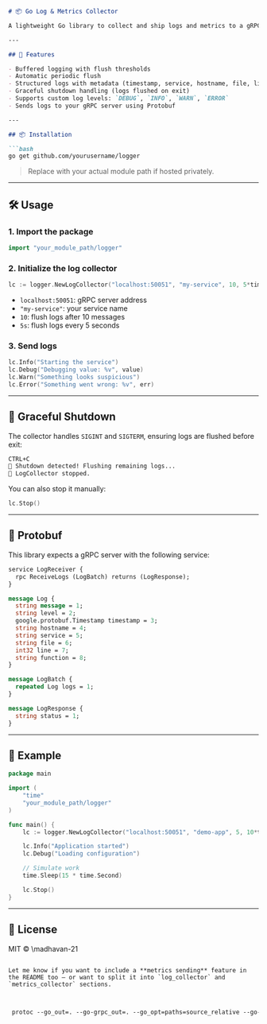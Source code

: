 
````markdown
# 📦 Go Log & Metrics Collector

A lightweight Go library to collect and ship logs and metrics to a gRPC-based endpoint. This library is ideal for observability pipelines and can be integrated easily into any Go service.

---

## 🚀 Features

- Buffered logging with flush thresholds
- Automatic periodic flush
- Structured logs with metadata (timestamp, service, hostname, file, line, function)
- Graceful shutdown handling (logs flushed on exit)
- Supports custom log levels: `DEBUG`, `INFO`, `WARN`, `ERROR`
- Sends logs to your gRPC server using Protobuf

---

## 📦 Installation

```bash
go get github.com/yourusername/logger
````

> Replace with your actual module path if hosted privately.

---

## 🛠️ Usage

### 1. Import the package

```go
import "your_module_path/logger"
```

### 2. Initialize the log collector

```go
lc := logger.NewLogCollector("localhost:50051", "my-service", 10, 5*time.Second)
```

* `localhost:50051`: gRPC server address
* `"my-service"`: your service name
* `10`: flush logs after 10 messages
* `5s`: flush logs every 5 seconds

### 3. Send logs

```go
lc.Info("Starting the service")
lc.Debug("Debugging value: %v", value)
lc.Warn("Something looks suspicious")
lc.Error("Something went wrong: %v", err)
```

---

## 🧼 Graceful Shutdown

The collector handles `SIGINT` and `SIGTERM`, ensuring logs are flushed before exit:

```bash
CTRL+C
🛑 Shutdown detected! Flushing remaining logs...
🚀 LogCollector stopped.
```

You can also stop it manually:

```go
lc.Stop()
```

---

## 🧪 Protobuf

This library expects a gRPC server with the following service:

```proto
service LogReceiver {
  rpc ReceiveLogs (LogBatch) returns (LogResponse);
}

message Log {
  string message = 1;
  string level = 2;
  google.protobuf.Timestamp timestamp = 3;
  string hostname = 4;
  string service = 5;
  string file = 6;
  int32 line = 7;
  string function = 8;
}

message LogBatch {
  repeated Log logs = 1;
}

message LogResponse {
  string status = 1;
}
```

---

## 📎 Example

```go
package main

import (
	"time"
	"your_module_path/logger"
)

func main() {
	lc := logger.NewLogCollector("localhost:50051", "demo-app", 5, 10*time.Second)

	lc.Info("Application started")
	lc.Debug("Loading configuration")

	// Simulate work
	time.Sleep(15 * time.Second)

	lc.Stop()
}
```

---

## 📄 License

MIT © \madhavan-21

```

Let me know if you want to include a **metrics sending** feature in the README too — or want to split it into `log_collector` and `metrics_collector` sections.
```





```protobuf command


 protoc --go_out=. --go-grpc_out=. --go_opt=paths=source_relative --go-grpc_opt=paths=source_relative protobuf/metrics.proto
```
